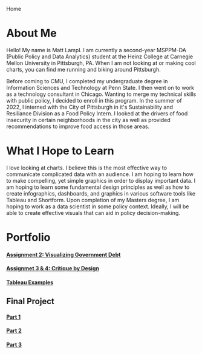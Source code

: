 Home

# About Me
Hello! My name is Matt Lampl. I am currently a second-year MSPPM-DA (Public Policy and Data Analytics) student at the Heinz College at Carnegie Mellon University in Pittsburgh, PA. When I am not looking at or making cool charts, you can find me running and biking around Pittsburgh.

Before coming to CMU, I completed my undergraduate degree in Information Sciences and Technology at Penn State. I then went on to work as a technology consultant in Chicago. Wanting to merge my technical skills with public policy, I decided to enroll in this program. In the summer of 2022, I interned with the City of Pittsburgh in it's Sustainability and Resiliance Division as a Food Policy Intern. I looked at the drivers of food insecurity in certain neighborhoods in the city as well as provided recommendations to improve food access in those areas.

# What I Hope to Learn
I love looking at charts. I believe this is the most effective way to communicate complicated data with an audience. I am hoping to learn how to make compelling, yet simple graphics in order to display important data. I am hoping to learn some fundamental design principles as well as how to create infographics, dashboards, and graphics in various software tools like Tableau and Shortform. Upon completion of my Masters degree, I am hoping to work as a data scientist in some policy context. Ideally, I will be able to create effective visuals that can aid in policy decision-making.

# Portfolio
#### [Assignment 2: Visualizing Government Debt](/dataviz2.md)

#### [Assignmet 3 & 4: Critique by Design](/critique-by-design.md)

#### [Tableau Examples](/tableau-ex.md)

## Final Project
#### [Part 1](/final-part-1.md)
#### [Part 2](/final-part-2.md)
#### [Part 3](/final-part-3.md)
